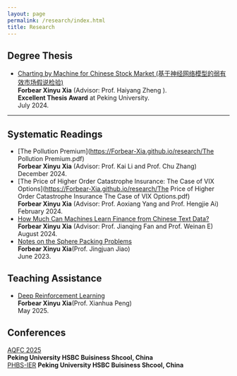 ```yaml
---
layout: page
permalink: /research/index.html
title: Research
---
```


## Degree Thesis  

- [Charting by Machine for Chinese Stock Market (基于神经网络模型的弱有效市场假说检验)](https://Forbear-Xia.github.io/research/thesis2021.pdf)<br>**Forbear Xinyu Xia** (Advisor: Prof. Haiyang Zheng ).<br>**Excellent Thesis Award** at Peking University.<br>July 2024.<br>

---

## Systematic Readings

- [The Pollution Premium](https://Forbear-Xia.github.io/research/The Pollution Premium.pdf)<br>**Forbear Xinyu Xia** (Advisor: Prof. Kai Li and Prof. Chu Zhang)<br>December 2024.<br>
- [The Price of Higher Order Catastrophe Insurance: The Case of VIX Options](https://Forbear-Xia.github.io/research/The Price of Higher Order Catastrophe Insurance  The Case of VIX Options.pdf)<br>**Forbear Xinyu Xia** (Advisor: Prof. Aoxiang Yang and Prof. Hengjie Ai)<br>February 2024.<br>
- [How Much Can Machines Learn Finance from Chinese Text Data?](https://Forbear-Xia.github.io/research/zhou-et-al-2024-how-much-can-machines-learn-finance-from-chinese-text-data.pdf)<br>**Forbear Xinyu Xia** (Advisor: Prof. Jianqing Fan and Prof. Weinan E)  <br>August 2024.<br>
- [Notes on the Sphere Packing Problems](https://zhenpeng-li.github.io/mypaper/A_Concise_Explanation_of_the_Sphere_Packing_Problem_in_Dimension_8.pdf)<br> **Forbear Xinyu Xia**(Prof. Jingjuan Jiao) <br>June 2023.<br>
## Teaching Assistance
- [Deep Reinforcement Learning](https://Forbear-Xia.github.io/research/alexnet.ipynb)<br> **Forbear Xinyu Xia**(Prof. Xianhua Peng) <br>May 2025.<br>

## Conferences
[AQFC 2025](https://aqfc2025.phbs.pku.edu.cn/index.htm)<br>
**Peking University HSBC Buisiness Shcool, China**<br>
[PHBS-IER](https://www.phbs.pku.edu.cn/info/1421/95141.htm)
**Peking University HSBC Buisiness Shcool, China**<br>
<br>
